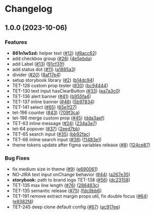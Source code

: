 # Changelog

## 1.0.0 (2023-10-06)


### Features

* **861n1w5zd:** helper text ([#12](https://github.com/VirtusLab/tetrisly-react/issues/12)) ([d9acc62](https://github.com/VirtusLab/tetrisly-react/commit/d9acc62ab61a7aa4cbc20cf4e932c9874deaa13c))
* add checkbox group ([#26](https://github.com/VirtusLab/tetrisly-react/issues/26)) ([4e5ebda](https://github.com/VirtusLab/tetrisly-react/commit/4e5ebda842fce345745b7e794971d220bb1ff214))
* add Label ([#13](https://github.com/VirtusLab/tetrisly-react/issues/13)) ([91cf31f](https://github.com/VirtusLab/tetrisly-react/commit/91cf31f3e6211676b8078db006fb1db8e1a7bd9d))
* add status dot ([#11](https://github.com/VirtusLab/tetrisly-react/issues/11)) ([a1885a3](https://github.com/VirtusLab/tetrisly-react/commit/a1885a3020555e8af6eb848e85bb1a07687253ae))
* divider ([#20](https://github.com/VirtusLab/tetrisly-react/issues/20)) ([8af17e4](https://github.com/VirtusLab/tetrisly-react/commit/8af17e45e00293b38ded8eae9c0dc705dfd7746a))
* setup storybook library ([#2](https://github.com/VirtusLab/tetrisly-react/issues/2)) ([b14dc94](https://github.com/VirtusLab/tetrisly-react/commit/b14dc94aef1450a6aabafe714a82bc757d9006d3))
* TET-128 custom prop tester ([#30](https://github.com/VirtusLab/tetrisly-react/issues/30)) ([bc94444](https://github.com/VirtusLab/tetrisly-react/commit/bc9444479a28a4f37f00513ee23d933e8eac16ac))
* TET-130 text input hasClearButton ([#33](https://github.com/VirtusLab/tetrisly-react/issues/33)) ([ea7a3c0](https://github.com/VirtusLab/tetrisly-react/commit/ea7a3c092a5378d2b667bbc92db95327e2d92e5d))
* TET-136 alert banner ([#41](https://github.com/VirtusLab/tetrisly-react/issues/41)) ([b955fa4](https://github.com/VirtusLab/tetrisly-react/commit/b955fa41980ef3d1f90a239c3957df848e5e3a9e))
* TET-137 inline banner ([#46](https://github.com/VirtusLab/tetrisly-react/issues/46)) ([5b97834](https://github.com/VirtusLab/tetrisly-react/commit/5b9783496fc4383362cccf23a8fe7d6cbe9c3732))
* TET-141 select ([#65](https://github.com/VirtusLab/tetrisly-react/issues/65)) ([65e1f27](https://github.com/VirtusLab/tetrisly-react/commit/65e1f278e0ffe0852726b1d8e1edc40106d071ff))
* tet-196 counter ([#43](https://github.com/VirtusLab/tetrisly-react/issues/43)) ([709f3ca](https://github.com/VirtusLab/tetrisly-react/commit/709f3ca61591fa7bf25d86faa8cd1db2302a83d6))
* tet-196 merge custom prop ([#45](https://github.com/VirtusLab/tetrisly-react/issues/45)) ([dda3aef](https://github.com/VirtusLab/tetrisly-react/commit/dda3aef73106dcae22d4a75cd10b9040ba448948))
* TET-63 inline message ([#24](https://github.com/VirtusLab/tetrisly-react/issues/24)) ([234a3e7](https://github.com/VirtusLab/tetrisly-react/commit/234a3e74ed633b1cccf8af676e488a8ed5b67ef3))
* tet-64 popover ([#37](https://github.com/VirtusLab/tetrisly-react/issues/37)) ([2eed7bb](https://github.com/VirtusLab/tetrisly-react/commit/2eed7bb0b8f657211241f39bdfd7f0aa818defbf))
* TET-65 search input  ([#35](https://github.com/VirtusLab/tetrisly-react/issues/35)) ([bb92fac](https://github.com/VirtusLab/tetrisly-react/commit/bb92facd09bf52170ec07ac6d799633f6007f94d))
* TET-66 inline search input ([#38](https://github.com/VirtusLab/tetrisly-react/issues/38)) ([11483e1](https://github.com/VirtusLab/tetrisly-react/commit/11483e1dc3ca43d3e5a0adba30233971b17a7bda))
* theme tokens update after figma variables release ([#8](https://github.com/VirtusLab/tetrisly-react/issues/8)) ([124ce87](https://github.com/VirtusLab/tetrisly-react/commit/124ce873f213f8bd39235c357711235a90d90ca7))


### Bug Fixes

* fix medium size in theme ([#9](https://github.com/VirtusLab/tetrisly-react/issues/9)) ([e690061](https://github.com/VirtusLab/tetrisly-react/commit/e690061ca930be884128d1fb82858f9810cbefa8))
* NO-JIRA text input onChange behavior ([#44](https://github.com/VirtusLab/tetrisly-react/issues/44)) ([a267e35](https://github.com/VirtusLab/tetrisly-react/commit/a267e3540e968101195a7a4120a01a3659be1d28))
* **storybook:** path to brand logo TET-138 ([#56](https://github.com/VirtusLab/tetrisly-react/issues/56)) ([dc23158](https://github.com/VirtusLab/tetrisly-react/commit/dc2315832bc241a1642c52a3f5bcd9b734727e3c))
* TET-135 max line length ([#76](https://github.com/VirtusLab/tetrisly-react/issues/76)) ([286483c](https://github.com/VirtusLab/tetrisly-react/commit/286483c47dc5eddf4bf237b955b5732689e20a66))
* TET-135 semantic release ([#75](https://github.com/VirtusLab/tetrisly-react/issues/75)) ([fdc9bb6](https://github.com/VirtusLab/tetrisly-react/commit/fdc9bb69bd6103f13afc5079b3cb9e9305bca599))
* TET-191 remove extract margin props util, fix double focus ([#64](https://github.com/VirtusLab/tetrisly-react/issues/64)) ([e9382f4](https://github.com/VirtusLab/tetrisly-react/commit/e9382f47357d18bf557bb6ebb17ddf5a2fe09268))
* TET-245 deep clone default config ([#67](https://github.com/VirtusLab/tetrisly-react/issues/67)) ([ac917ee](https://github.com/VirtusLab/tetrisly-react/commit/ac917eeaf7666af4be34d8345ee04cc3a32c309e))
